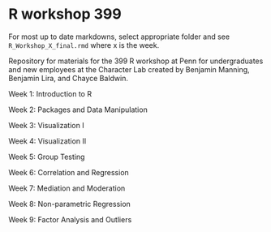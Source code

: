 # R workshop 399

For most up to date markdowns, select appropriate folder and see `R_Workshop_X_final.rmd` where x is the week.

Repository for materials for the 399 R workshop at Penn for undergraduates and new employees at the Character Lab created by Benjamin Manning, Benjamin Lira, and Chayce Baldwin.

Week 1: Introduction to R

Week 2: Packages and Data Manipulation

Week 3: Visualization I

Week 4: Visualization II

Week 5: Group Testing

Week 6: Correlation and Regression

Week 7: Mediation and Moderation

Week 8: Non-parametric Regression

Week 9: Factor Analysis and Outliers
